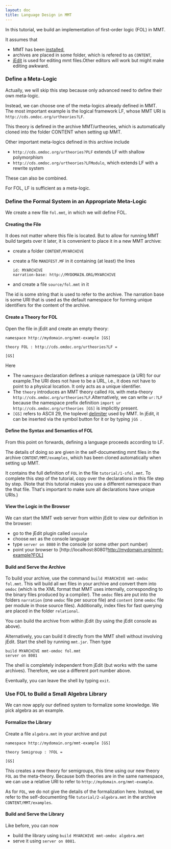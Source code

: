 ```yaml
---
layout: doc
title: Language Design in MMT
---
```


In this tutorial, we build an implementation of first-order logic (FOL) in MMT.

It assumes that

* MMT has been [installed](../../setup),
* archives are placed in some folder, which is refered to as `CONTENT`,
* [jEdit](../../applications/jedit) is used for editing mmt files.<span class="detail">Other editors will work but might make editing awkward.</span>

### Define a Meta-Logic

Actually, we will skip this step because only advanced need to define their own meta-logic.

Instead, we can choose one of the meta-logics already defined in MMT.
The most important example is the logical framework LF, whose MMT URI is
`http://cds.omdoc.org/urtheories?LF`.

This theory is defined in the archive MMT/urtheories, which is automatically cloned into the folder CONTENT when setting up MMT.

<div class="detail" markdown="1">
Other important meta-logics defined in this archive include

* `http://cds.omdoc.org/urtheories?PLF` extends LF with shallow polymorphism
* `http://cds.omdoc.org/urtheories?LFModulo`, which extends LF with a rewrite system

These can also be combined.
</div>

For FOL, LF is sufficient as a meta-logic.

### Define the Formal System in an Appropriate Meta-Logic

We create a new file `fol.mmt`, in which we will define FOL.

#### Creating the File

It does not matter where this file is located.
But to allow for running MMT build targets over it later, it is convenient to place it in a new MMT archive:

* create a folder `CONTENT/MYARCHIVE`
* create a file `MANIFEST.MF` in it containing (at least) the lines
 
  ```
  id: MYARCHIVE
  narration-base: http://MYDOMAIN.ORG/MYARCHIVE
  ```
* and create a file `source/fol.mmt` in it

<span class="detail">The id is some string that is used to refer to the archive. The narration base is some URI that is used as the default namespace for forming unique identifiers for the content of the archive.</span> 

#### Create a Theory for FOL

Open the file in jEdit and create an empty theory:

```
namespace http://mydomain.org/mmt-example [GS]

theory FOL : http://cds.omdoc.org/urtheories?LF =

[GS]
```

Here

* The `namespace` declaration defines a unique namespace (a URI) for our example.<span class="detail">The URI does not have to be a URL, i.e., it does not have to point to a physical location. It only acts as a unique identifier.</span> 
* The `theory` introduces an MMT theory called `FOL` with meta-theory `http://cds.omdoc.org/urtheories?LF`.<span class="detail">Alternatively, we can write `ur:?LF` because the namespace prefix definition `import ur http://cds.omdoc.org/urtheories [GS]` is implicitly present.</span>
* `[GS]` refers to ASCII 29, the toplevel [delimiter](../../language/delimiters.html) used by MMT.
  In jEdit, it can be inserted via the symbol button for it or by typing `jGS `.


#### Define the Syntax and Semantics of FOL

From this point on forwards, defining a language proceeds according to LF.

The details of doing so are given in the self-documenting mmt files in the archive `CONTENT/MMT/examples`, which has been cloned automatically when setting up MMT.

It contains the full definition of `FOL` in the file `tutorial/1-sfol.mmt`.
To complete this step of the tutorial, copy over the declarations in this file step by step.
(Note that this tutorial makes you use a different namespace than the that file. That's important to make sure all declarations have unique URIs.) 

#### View the Logic in the Browser

We can start the MMT web server from within jEdit to view our definition in the browser:

* go to the jEdit plugin called `console`
* choose `mmt` as the console language
* type `server on 8080` in the console (or some other port number)
* point your browser to [http://localhost:8080?http://mydomain.org/mmt-example?FOL]

#### Build and Serve the Archive

To build your archive, use the command `build MYARCHIVE mmt-omdoc fol.mmt`. This will build all `mmt` files in your archive and convert them into `omdoc` (which is the XML format that MMT uses internally, corresponding to the binary files produced by a compiler).
The `omdoc` files are put into the folders `narration` (one `omdoc` file per source file) and `content` (one `omdoc` file per module in those source files).
Additionally, index files for fast querying are placed in the folder `relational`.

You can build the archive from within jEdit (by using the jEdit console as above).

Alternatively, you can build it directly from the MMT shell without involving jEdit.
Start the shell by running `mmt.jar`.
Then type

```
build MYARCHIVE mmt-omdoc fol.mmt
server on 8081
```

<span class="detail">The shell is completely independent from jEdit (but works with the same archives). Therefore, we use a different port number above.</span>

Eventually, you can leave the shell by typing `exit`.

### Use FOL to Build a Small Algebra Library

We can now apply our defined system to formalize some knowledge.
We pick algebra as an example.

#### Formalize the Library

Create a file `algebra.mmt` in your archive and put

```
namespace http://mydomain.org/mmt-example [GS]

theory Semigroup : ?FOL =

[GS]
```

This creates a new theory for semigroups, this time using our new theory `FOL` as the meta-theory.
<span class="detail">Because both theories are in the same namespace, we can use a relative URI to refer to `http://mydomain.org/mmt-example`.</span>

As for `FOL`, we do not give the details of the formalization here.
Instead, we refer to the self-documenting file `tutorial/2-algebra.mmt` in the archive `CONTENT/MMT/examples`.

#### Build and Serve the Library

Like before, you can now

* build the library using `build MYARCHIVE mmt-omdoc algebra.mmt`
* serve it using `server on 8081`.